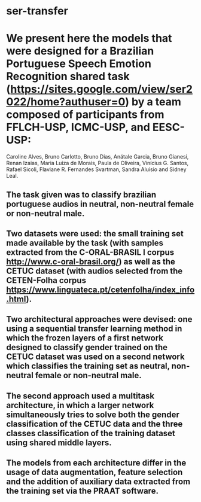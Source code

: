 # ser-transfer

# We present here the models that were designed for a Brazilian Portuguese Speech Emotion Recognition shared task (https://sites.google.com/view/ser2022/home?authuser=0) by a team composed of participants from FFLCH-USP, ICMC-USP, and EESC-USP:
Caroline Alves, Bruno Carlotto, Bruno Dias, Anátale Garcia, Bruno Gianesi, Renan Izaias, Maria Luiza de Morais, Paula de Oliveira, Vinícius G. Santos, Rafael Sicoli, Flaviane R. Fernandes Svartman, Sandra Aluisio and Sidney Leal.

## The task given was to classify brazilian portuguese audios in neutral, non-neutral female or non-neutral male.

## Two datasets were used: the small training set made available by the task (with samples extracted from the C-ORAL-BRASIL I corpus http://www.c-oral-brasil.org/)  as well as the CETUC dataset (with audios selected from the CETEN-Folha corpus https://www.linguateca.pt/cetenfolha/index_info.html).

## Two architectural approaches were devised: one using a sequential transfer learning method in which the frozen layers of a first network designed to classify gender trained on the CETUC dataset was used on a second network which classifies the training set as neutral, non-neutral female or non-neutral male.

## The second approach used a multitask architecture, in which a larger network simultaneously tries to solve both the gender classification of the CETUC data and the three classes classification of the training dataset using shared middle layers.

## The models from each architecture differ in the usage of data augmentation, feature selection and the addition of auxiliary data extracted from the training set via the PRAAT software.
